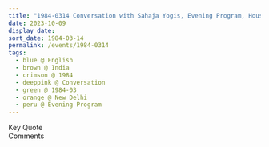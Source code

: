 ```yaml
---
title: "1984-0314 Conversation with Sahaja Yogis, Evening Program, House of Yogi Mahajan, A 47 Friends Colony East, New Delhi, India"
date: 2023-10-09
display_date: 
sort_date: 1984-03-14
permalink: /events/1984-0314
tags:
  - blue @ English
  - brown @ India
  - crimson @ 1984
  - deeppink @ Conversation
  - green @ 1984-03
  - orange @ New Delhi
  - peru @ Evening Program
---
```


<wave-list>
  <list-title color="green" width="75">Key Quote</list-title>
  <list-item color="BlanchedAlmond"  width="200"></list-item>
  <list-item color="Lavender"></list-item>
  <list-item color="BlanchedAlmond"></list-item>
</wave-list>

<br>

<wave-list>
  <list-title color="green" width="75">Comments</list-title>
  <list-item color="BlanchedAlmond"  width="200"></list-item>
  <list-item color="Lavender"></list-item>
  <list-item color="BlanchedAlmond"></list-item>
</wave-list>